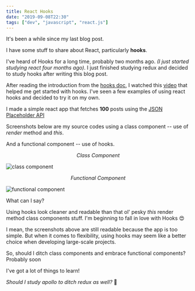 ```yaml
---
title: React Hooks
date: "2019-09-08T22:30"
tags: ["dev", "javascript", "react.js"]
---
```


It's been a while since my last blog post.

I have some stuff to share about React, particularly **hooks**.

I've heard of Hooks for a long time, probably two months ago. *(I just started studying react four months ago)*. I just finished studying redux and decided to study hooks after writing this blog post.

After reading the introduction from the <a href="https://reactjs.org/docs/hooks-intro.html" target="_blank" rel="noopener noreferrer">hooks doc</a>, I watched this <a href="https://www.youtube.com/watch?v=eX_L39UvZes" target="_blank" rel="noopener noreferrer">video</a> that helped me get started with hooks. I've seen a few examples of using react hooks and decided to try it on my own.

I made a simple react app that fetches **100** posts using the <a href="https://jsonplaceholder.typicode.com/" target="_blank" rel="noopener noreferrer">JSON Placeholder API</a>

Screenshots below are my source codes using a class component -- use of *render* method and *this*.

And a functional component -- use of hooks.

<center><i>Class Component</i></center>

![class component](https://drive.google.com/uc?export=view&id=1OiWaA-GPOJYh7egsHADxmzDQN20Ek9Ip)

<center><i>Functional Component</i></center>

![functional component](https://drive.google.com/uc?export=view&id=161or2h4rke5q-4YzsJ-u2JPVxY7XjPyn)

What can I say?

Using hooks look cleaner and readable than that ol' pesky *this* render method class components stuff. I'm beginning to fall in love with Hooks 😍

I mean, the screenshots above are still readable because the app is too simple. But when it comes to flexibility, using hooks may seem like a better choice when developing large-scale projects.

So, should I ditch class components and embrace functional components? Probably soon

I've got a lot of things to learn!

*Should I study apollo to ditch redux as well?* 🤔
